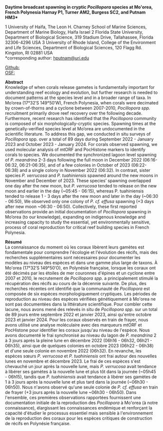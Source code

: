 __Daytime broadcast spawning in cryptic _Pocillopora_ species at Mo'orea, French Polynesia
Harnay P1, Turner AM2, Burgess SC2, and Putnam HM3*__   

1 University of Haifa, The Leon H. Charney School of Marine Sciences, Department of Marine Biology, Haifa Israel
2 Florida State University, Department of Biological Science, 319 Stadium Drive, Tallahassee, Florida 32306-4296 USA
3 University of Rhode Island, College of the Environment and Life Sciences, Department of Biological Sciences, 120 Flagg Rd. Kingston, RI 02881 USA   
*corresponding author: hputnam@uri.edu   

[Github:](https://github.com/hputnam/Pocillopora_Spawning_Moorea)    
[OSF:](https://osf.io/5geqd/)    

__Abstract__   
Knowledge of when corals release gametes is fundamentally important for understanding reef ecology and evolution, but further research is needed to document patterns at the species level and in a broader range of taxa. In Mo’orea (17°32′S 149°50′W), French Polynesia, when corals were decimated by crown-of-thorns and a cyclone between 2007-2010, _Pocillopora spp._ recruitment primarily drove reef recovery over the following decade. Furthermore, recent research has identified that the _Pocillopora_ community is composed of six morphologically-cryptic species. Spawning times at the genetically-verified species level at Mo’orea are undocumented in the scientific literature. To address this gap, we conducted in situ surveys of _Pocillopora_ spp. over a total of 89 days during September 2022 - January 2023 and October 2023 - January 2024. For corals observed spawning, we used molecular analysis of mtORF and PocHistone markers to identify corals to species. We documented the synchronized lagoon level spawning of _P. meandrina_ 2-3 days following the full moon in December 2022 (06:16-06:32, 06:21-06:35), and of a few colonies in October of 2023 (06:22-06:38) and a single colony in November 2022 (06:32). In contrast, sister species _P. verrucosa_ and _P. tuahiniensis_ spawned around the new moons in November and December of 2023. These species’ spawning overlapped one day after the new moon, but _P. verrucosa_ tended to release on the new moon and earlier in the day (~05:45 - 06:15), whereas P. tuahiniensis tended to release 1 - 3 days after the new moon and later in the day (~06:30 - 06:50), We observed only one colony of _P. cf. effusa_ spawning (+3 days after new moon ~06:30 - 06:50). Collectively, these first reported observations provide an initial documentation of _Pocillopora_ spawning in Mo’orea (to our knowledge), expanding on indigenous knowledge and increasing capacity to study the essential, yet environmentally sensitive, process of coral reproduction for critical reef building species in French Polynesia.   

__Résumé__   
La connaissance du moment où les coraux libèrent leurs gamètes est fondamentale pour comprendre l'écologie et l'évolution des récifs, mais des recherches supplémentaires sont nécessaires pour documenter les modèles au niveau des espèces et dans une gamme plus large de taxons. À Mo'orea (17°32′S 149°50′O), en Polynésie française, lorsque les coraux ont été décimés par les étoiles de mer couronnes d'épines et un cyclone entre 2007 et 2010, le recrutement de _Pocillopora spp._ a principalement stimulé la récupération des récifs au cours de la décennie suivante. De plus, des recherches récentes ont identifié que la communauté de _Pocillopora_ est composée de six espèces morphologiquement cryptiques. Les périodes de reproduction au niveau des espèces vérifiées génétiquement à Mo'orea ne sont pas documentées dans la littérature scientifique. Pour combler cette lacune, nous avons mené des relevés in situ de _Pocillopora spp._ sur un total de 89 jours entre septembre 2022 et janvier 2023, ainsi qu'entre octobre 2023 et janvier 2024. Pour les coraux observés en train de frayer, nous avons utilisé une analyse moléculaire avec des marqueurs mtORF et PocHistone pour identifier les coraux jusqu'au niveau de l'espèce. Nous avons documenté le frai synchronisé au niveau du lagon de _P. meandrina_ 2 à 3 jours après la pleine lune en décembre 2022 (06h16 - 06h32, 06h21 - 06h35), ainsi que de quelques colonies en octobre 2023 (06h22 - 06h38) et d'une seule colonie en novembre 2022 (06h32). En revanche, les espèces sœurs _P. verrucosa_ et _P. tuahiniensis_ ont frai autour des nouvelles lunes en novembre et décembre 2023. Le frai de ces espèces s'est chevauché un jour après la nouvelle lune, mais _P. verrucosa_ avait tendance à libérer ses gamètes à la nouvelle lune et plus tôt dans la journée (~05h45 - 06h15), tandis que _P. tuahiniensis_ avait tendance à libérer ses gamètes de 1 à 3 jours après la nouvelle lune et plus tard dans la journée (~06h30 - 06h50). Nous n'avons observé qu'une seule colonie de _P. cf. effusa_ en train de frayer (+3 jours après la nouvelle lune ~06h30 - 06h50). Dans l'ensemble, ces premières observations rapportées fournissent une documentation initiale de la reproduction des _Pocillopora_ à Mo'orea (à notre connaissance), élargissant les connaissances endémique et renforçant la capacité d'étudier le processus essentiel mais sensible à l'environnement de la reproduction des coraux pour les espèces critiques de construction de récifs en Polynésie française.
